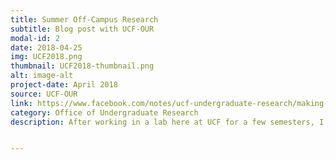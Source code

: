 ```yaml
---
title: Summer Off-Campus Research
subtitle: Blog post with UCF-OUR
modal-id: 2
date: 2018-04-25
img: UCF2018.png
thumbnail: UCF2018-thumbnail.png
alt: image-alt
project-date: April 2018
source: UCF-OUR
link: https://www.facebook.com/notes/ucf-undergraduate-research/making-the-most-out-of-summer-off-campus-research/1940514685981889/
category: Office of Undergraduate Research
description: After working in a lab here at UCF for a few semesters, I found that I really enjoyed research. This passion for research....


---
```

